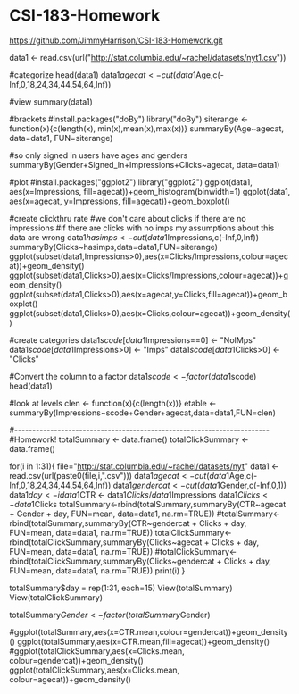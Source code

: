 # CSI-183-Homework
https://github.com/JimmyHarrison/CSI-183-Homework.git

data1 <- read.csv(url("http://stat.columbia.edu/~rachel/datasets/nyt1.csv"))

#categorize
head(data1)
data1$agecat <- cut(data1$Age,c(-Inf,0,18,24,34,44,54,64,Inf))

#view
summary(data1)

#brackets
#install.packages("doBy")
library("doBy")
siterange <- function(x){c(length(x), min(x),mean(x),max(x))}
summaryBy(Age~agecat, data=data1, FUN=siterange)

#so only signed in users have ages and genders
summaryBy(Gender+Signed_In+Impressions+Clicks~agecat, data=data1)

#plot
#install.packages("ggplot2")
library("ggplot2")
ggplot(data1, aes(x=Impressions, fill=agecat))+geom_histogram(binwidth=1)
ggplot(data1, aes(x=agecat, y=Impressions, fill=agecat))+geom_boxplot()

#create clickthru rate
#we don't care about clicks if there are no impressions
#if there are clicks with no imps my assumptions about this data are wrong
data1$hasimps <- cut(data1$Impressions,c(-Inf,0,Inf))
summaryBy(Clicks~hasimps,data=data1,FUN=siterange)
ggplot(subset(data1,Impressions>0),aes(x=Clicks/Impressions,colour=agecat))+geom_density()
ggplot(subset(data1,Clicks>0),aes(x=Clicks/Impressions,colour=agecat))+geom_density()
ggplot(subset(data1,Clicks>0),aes(x=agecat,y=Clicks,fill=agecat))+geom_boxplot()
ggplot(subset(data1,Clicks>0),aes(x=Clicks,colour=agecat))+geom_density()

#create categories
data1$scode[data1$Impressions==0] <- "NoIMps"
data1$scode[data1$Impressions>0] <- "Imps"
data1$scode[data1$Clicks>0] <- "Clicks"

#Convert the column to a factor
data1$scode <- factor(data1$scode)
head(data1)

#look at levels
clen <- function(x){c(length(x))}
etable <- summaryBy(Impressions~scode+Gender+agecat,data=data1,FUN=clen)

#-----------------------------------------------------------------------
#Homework!
totalSummary <- data.frame()
totalClickSummary <- data.frame()

for(i in 1:31){
  file="http://stat.columbia.edu/~rachel/datasets/nyt"
  data1 <- read.csv(url(paste0(file,i,".csv")))
  data1$agecat <- cut(data1$Age,c(-Inf,0,18,24,34,44,54,64,Inf))
  data1$gendercat <- cut(data1$Gender,c(-Inf,0,1))
  data1$day <- i
  data1$CTR <- data1$Clicks/data1$Impressions
  data1$Clicks <- data1$Clicks
  totalSummary<-rbind(totalSummary,summaryBy(CTR~agecat + Gender + day, FUN=mean, data=data1, na.rm=TRUE))
  #totalSummary<-rbind(totalSummary,summaryBy(CTR~gendercat + Clicks + day, FUN=mean, data=data1, na.rm=TRUE))
  totalClickSummary<-rbind(totalClickSummary,summaryBy(Clicks~agecat + Clicks + day, FUN=mean, data=data1, na.rm=TRUE))
  #totalClickSummary<-rbind(totalClickSummary,summaryBy(Clicks~gendercat + Clicks + day, FUN=mean, data=data1, na.rm=TRUE))
  print(i)
}

totalSummary$day = rep(1:31, each=15)
View(totalSummary)
View(totalClickSummary)

totalSummary$Gender <- factor(totalSummary$Gender)

#ggplot(totalSummary,aes(x=CTR.mean,colour=gendercat))+geom_density()
ggplot(totalSummary,aes(x=CTR.mean,fill=agecat))+geom_density()
#ggplot(totalClickSummary,aes(x=Clicks.mean, colour=gendercat))+geom_density()
ggplot(totalClickSummary,aes(x=Clicks.mean, colour=agecat))+geom_density()
